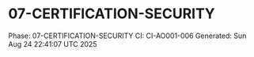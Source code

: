 # 07-CERTIFICATION-SECURITY
Phase: 07-CERTIFICATION-SECURITY
CI: CI-AO001-006
Generated: Sun Aug 24 22:41:07 UTC 2025

